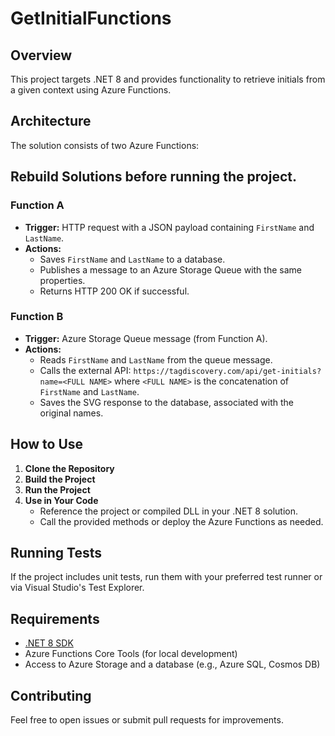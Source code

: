 ﻿# GetInitialFunctions

## Overview

This project targets .NET 8 and provides functionality to retrieve initials from a given context using Azure Functions.

## Architecture

The solution consists of two Azure Functions:

## Rebuild Solutions before running the project.

### Function A

- **Trigger:** HTTP request with a JSON payload containing `FirstName` and `LastName`.
- **Actions:**
  - Saves `FirstName` and `LastName` to a database.
  - Publishes a message to an Azure Storage Queue with the same properties.
  - Returns HTTP 200 OK if successful.

### Function B

- **Trigger:** Azure Storage Queue message (from Function A).
- **Actions:**
  - Reads `FirstName` and `LastName` from the queue message.
  - Calls the external API: `https://tagdiscovery.com/api/get-initials?name=<FULL NAME>` where `<FULL NAME>` is the concatenation of `FirstName` and `LastName`.
  - Saves the SVG response to the database, associated with the original names.

## How to Use

1. **Clone the Repository**
2. **Build the Project**
3. **Run the Project**
4. **Use in Your Code**
   - Reference the project or compiled DLL in your .NET 8 solution.
   - Call the provided methods or deploy the Azure Functions as needed.

## Running Tests

If the project includes unit tests, run them with your preferred test runner or via Visual Studio's Test Explorer.

## Requirements

- [.NET 8 SDK](https://dotnet.microsoft.com/download/dotnet/8.0)
- Azure Functions Core Tools (for local development)
- Access to Azure Storage and a database (e.g., Azure SQL, Cosmos DB)

## Contributing

Feel free to open issues or submit pull requests for improvements.

